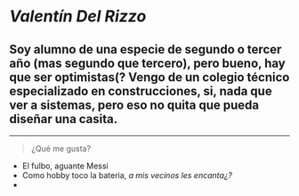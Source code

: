 # _Valentín Del Rizzo_
## Soy alumno de una especie de segundo o tercer año (mas segundo que tercero), pero bueno, hay que ser optimistas(? Vengo de un colegio técnico especializado en construcciones, si, nada que ver a sistemas, pero eso no quita que pueda diseñar una casita. 
***
> ¿Qué me gusta?
* El fulbo, aguante Messi
* Como hobby toco la bateria, *a mis vecinos les encanta¿?*
* 
